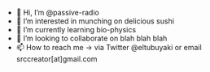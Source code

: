 - 👋 Hi, I’m @passive-radio
- 👀 I’m interested in munching on delicious sushi
- 🌱 I’m currently learning bio-physics
- 💞️ I’m looking to collaborate on blah blah blah
- 📫 How to reach me -> via Twitter @eltubuyaki or email srccreator[at]gmail.com

<!---
passive-radio/passive-radio is a ✨ special ✨ repository because its `README.md` (this file) appears on your GitHub profile.
You can click the Preview link to take a look at your changes.
--->
